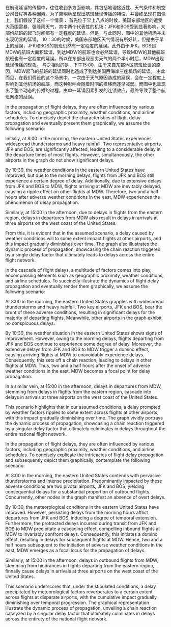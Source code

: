 在航班延误的传播中，往往收到多方面影响，其包括地理接近性、天气条件和航空公司日程等各种因素。为了简明地呈现出航班延误传播的特性，并最终呈现在图像上，我们假设了这样一个情景：
首先位于早上八点的时候，美国东部地区的遭受大范围雷暴、强降雨天气，其中两个代表性的机场：JFK和BOS受到显著影响，大部份航班的起飞时间都有一定程度的延误。但是，与此同时，图中的其他机场并未出现明显的延误。
10：30的时候，美国东部地区天气情况有所好转，但是由于早上的延误，JFK和BOS的航班仍然有一定程度的延误。此外由于JFK，BOS到MDW的航班大面积延误，到达MDW的航班也会必然延误，导致MDW的其他航班航班也有一定程度的延误。所以在东部出现恶劣天气的两个半小时后，MDW出现延误传播的现象。
与之相似的是，下午15:00，由于来自东部地区航班延误的原因，MDW起飞的航班的延误同时也造成了到达美国西海岸三座机场的延误。
由此而见，在我们假设的这个场景中，一次由于天气原因造成的延误，会在一定程度上影响到其他机场的航班，而这种影响会随着时间的推移而逐渐减弱。而图中也呈现出了整个动态的传播的过程，由单一延误因素引发的连锁效应，最终导致了整个航班网络的延误。

In the propagation of flight delays, they are often influenced by various factors, including geographic proximity, weather conditions, and airline schedules. To concisely depict the characteristics of flight delay propagation and eventually present them graphically, we assume the following scenario:

Initially, at 8:00 in the morning, the eastern United States experiences widespread thunderstorms and heavy rainfall. Two representative airports, JFK and BOS, are significantly affected, leading to a considerable delay in the departure times of most flights. However, simultaneously, the other airports in the graph do not show significant delays.

By 10:30, the weather conditions in the eastern United States have improved, but due to the morning delays, flights from JFK and BOS still experience a certain degree of delay. Additionally, due to extensive delays from JFK and BOS to MDW, flights arriving at MDW are inevitably delayed, causing a ripple effect on other flights at MDW. Therefore, two and a half hours after adverse weather conditions in the east, MDW experiences the phenomenon of delay propagation.

Similarly, at 15:00 in the afternoon, due to delays in flights from the eastern region, delays in departures from MDW also result in delays in arrivals at three airports on the west coast of the United States.

From this, it is evident that in the assumed scenario, a delay caused by weather conditions will to some extent impact flights at other airports, and this impact gradually diminishes over time. The graph also illustrates the dynamic process of propagation, showcasing the chain reaction triggered by a single delay factor that ultimately leads to delays across the entire flight network.


In the cascade of flight delays, a multitude of factors comes into play, encompassing elements such as geographic proximity, weather conditions, and airline schedules. To succinctly illustrate the dynamics of flight delay propagation and eventually render them graphically, we assume the following scenario:

At 8:00 in the morning, the eastern United States grapples with widespread thunderstorms and heavy rainfall. Two key airports, JFK and BOS, bear the brunt of these adverse conditions, resulting in significant delays for the majority of departing flights. Meanwhile, other airports in the graph exhibit no conspicuous delays.

By 10:30, the weather situation in the eastern United States shows signs of improvement. However, owing to the morning delays, flights departing from JFK and BOS continue to experience some degree of delay. Moreover, the extensive delays from JFK and BOS to MDW trigger a domino effect, causing arriving flights at MDW to unavoidably experience delays. Consequently, this sets off a chain reaction, leading to delays in other flights at MDW. Thus, two and a half hours after the onset of adverse weather conditions in the east, MDW becomes a focal point for delay propagation.

In a similar vein, at 15:00 in the afternoon, delays in departures from MDW, stemming from delays in flights from the eastern region, cascade into delays in arrivals at three airports on the west coast of the United States.

This scenario highlights that in our assumed conditions, a delay prompted by weather factors ripples to some extent across flights at other airports, with this impact gradually diminishing over time. The graph vividly portrays the dynamic process of propagation, showcasing a chain reaction triggered by a singular delay factor that ultimately culminates in delays throughout the entire national flight network.



In the propagation of flight delays, they are often influenced by various factors, including geographic proximity, weather conditions, and airline schedules. To concisely explicate the intricacies of flight delay propagation and subsequently depict them graphically, contemplate the following scenario:

At 8:00 in the morning, the eastern United States contends with pervasive thunderstorms and intense precipitation. Predominantly impacted by these adverse conditions are two pivotal airports, JFK and BOS, yielding consequential delays for a substantial proportion of outbound flights. Concurrently, other nodes in the graph manifest an absence of overt delays.

By 10:30, the meteorological conditions in the eastern United States have improved. However, persisting delays from the morning hours afflict departures from JFK and BOS, inducing a degree of temporal extension. Furthermore, the protracted delays incurred during transit from JFK and BOS to MDW precipitate a cascading effect, compelling inbound flights at MDW to invariably confront delays. Consequently, this initiates a domino effect, resulting in delays for subsequent flights at MDW. Hence, two and a half hours subsequent to the initiation of adverse weather conditions in the east, MDW emerges as a focal locus for the propagation of delays.

Similarly, at 15:00 in the afternoon, delays in outbound flights from MDW, stemming from hindrances in flights departing from the eastern region, finnally cause delays in arrivals at three airports on the west coast of the United States.

This scenario underscores that, under the stipulated conditions, a delay precipitated by meteorological factors reverberates to a certain extent across flights at disparate airports, with the cumulative impact gradually diminishing over temporal progression. The graphical representation illustrate the dynamic process of propagation, unveiling a chain reaction catalyzed by a singular delay factor that ultimately culminates in delays across the entirety of the national flight network.
